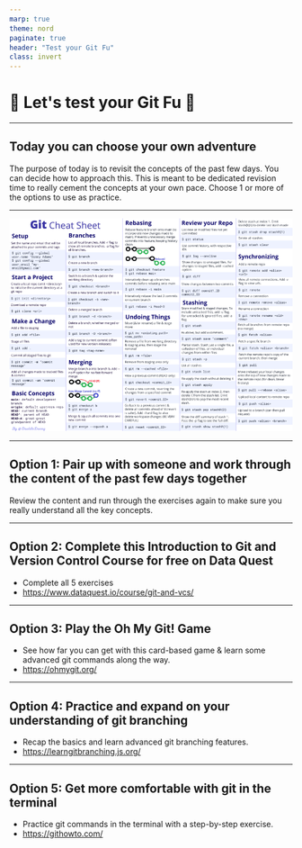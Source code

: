 ```yaml
---
marp: true
theme: nord
paginate: true
header: "Test your Git Fu"
class: invert
---
```


# 🥋 Let's test your Git Fu 🥋

---

## Today you can choose your own adventure

The purpose of today is to revisit the concepts of the past few days. You can decide how to approach this. This is meant to be dedicated revision time to really cement the concepts at your own pace. Choose 1 or more of the options to use as practice.

---

![width:800px](assets/img/git-cheat-sheet.png)

---

## Option 1: Pair up with someone and work through the content of the past few days together

Review the content and run through the exercises again to make sure you really understand all the key concepts.

---

## Option 2: Complete this Introduction to Git and Version Control Course for free on Data Quest

- Complete all 5 exercises
- <https://www.dataquest.io/course/git-and-vcs/>

---

## Option 3: Play the Oh My Git! Game

- See how far you can get with this card-based game & learn some advanced git commands along the way.
- <https://ohmygit.org/>

---

## Option 4: Practice and expand on your understanding of git branching

- Recap the basics and learn advanced git branching features.
- <https://learngitbranching.js.org/>

---

## Option 5: Get more comfortable with git in the terminal

- Practice git commands in the terminal with a step-by-step exercise.
- <https://githowto.com/>
